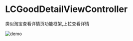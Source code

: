 # LCGoodDetailViewController
类似淘宝查看详情页功能框架,上拉查看详情

![demo](https://github.com/Rochang/LCGoodDetailViewController/blob/master/demo.gif)
